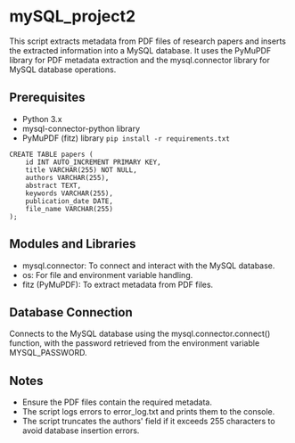 # mySQL_project2
This script extracts metadata from PDF files of research papers and inserts the extracted information into a MySQL database. It uses the PyMuPDF library for PDF metadata extraction and the mysql.connector library for MySQL database operations.

## Prerequisites
- Python 3.x
- mysql-connector-python library
- PyMuPDF (fitz) library
```pip install -r requirements.txt```

```
CREATE TABLE papers (
    id INT AUTO_INCREMENT PRIMARY KEY,
    title VARCHAR(255) NOT NULL,
    authors VARCHAR(255),
    abstract TEXT,
    keywords VARCHAR(255),
    publication_date DATE,
    file_name VARCHAR(255)
);
```


## Modules and Libraries
* mysql.connector: To connect and interact with the MySQL database.
* os: For file and environment variable handling.
* fitz (PyMuPDF): To extract metadata from PDF files.

## Database Connection
Connects to the MySQL database using the mysql.connector.connect() function, with the password retrieved from the environment variable MYSQL_PASSWORD.

## Notes
- Ensure the PDF files contain the required metadata.
- The script logs errors to error_log.txt and prints them to the console.
- The script truncates the authors' field if it exceeds 255 characters to avoid database insertion errors.
